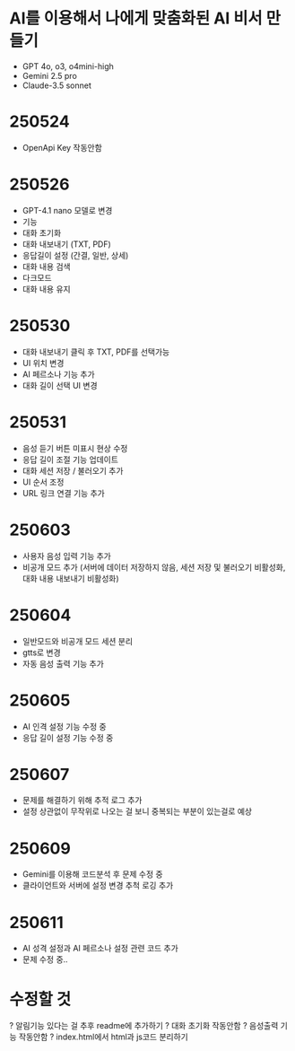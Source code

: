 # AI를 이용해서 나에게 맞춤화된 AI 비서 만들기
- GPT 4o, o3, o4mini-high
- Gemini 2.5 pro
- Claude-3.5 sonnet

# 250524
- OpenApi Key 작동안함

# 250526
- GPT-4.1 nano 모델로 변경
- 기능
- 대화 초기화
- 대화 내보내기 (TXT, PDF)
- 응답길이 설정 (간결, 일반, 상세)
- 대화 내용 검색
- 다크모드
- 대화 내용 유지

# 250530
- 대화 내보내기 클릭 후 TXT, PDF를 선택가능
- UI 위치 변경
- AI 페르소나 기능 추가
- 대화 길이 선택 UI 변경

# 250531
- 음성 듣기 버튼 미표시 현상 수정
- 응답 길이 조절 기능 업데이트
- 대화 세션 저장 / 불러오기 추가
- UI 순서 조정
- URL 링크 연결 기능 추가

# 250603
- 사용자 음성 입력 기능 추가
- 비공개 모드 추가 (서버에 데이터 저장하지 않음, 세션 저장 및 불러오기 비활성화, 대화 내용 내보내기 비활성화)

# 250604
- 일반모드와 비공개 모드 세션 분리
- gtts로 변경
- 자동 음성 출력 기능 추가

# 250605
- AI 인격 설정 기능 수정 중
- 응답 길이 설정 기능 수정 중

# 250607
- 문제를 해결하기 위해 추적 로그 추가
- 설정 상관없이 무작위로 나오는 걸 보니 중복되는 부분이 있는걸로 예상

# 250609
- Gemini를 이용해 코드분석 후 문제 수정 중
- 클라이언트와 서버에 설정 변경 추척 로깅 추가

# 250611
- AI 성격 설정과 AI 페르소나 설정 관련 코드 추가
- 문제 수정 중..


# 수정할 것
? 알림기능 있다는 걸 추후 readme에 추가하기
? 대화 초기화 작동안함
? 음성출력 기능 작동안함
? index.html에서 html과 js코드 분리하기
